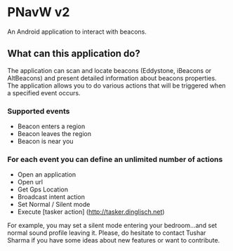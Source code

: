 PNavW v2
==============

An Android application to interact with beacons.  

## What can this application do?

The application can scan and locate beacons (Eddystone, iBeacons or AltBeacons) and present detailed information 
about beacons properties.
The application allows you to do various actions that will be triggered when a specified event occurs.

### Supported events

- Beacon enters a region
- Beacon leaves the region
- Beacon is near you
 
### For each event you can define an unlimited number of actions

- Open an application
- Open url
- Get Gps Location
- Broadcast intent action
- Set Normal / Silent mode
- Execute [tasker action] (http://tasker.dinglisch.net) 

For example, you may set a silent mode entering your bedroom...and set normal sound profile leaving it.
Please, do hesitate to contact Tushar Sharma if you have some ideas about new features or want to contribute.
